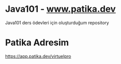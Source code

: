# Java101 - www.patika.dev

Java101 ders ödevleri için oluşturduğum repository
 
# Patika Adresim
 
 https://app.patika.dev/virtuelpro
